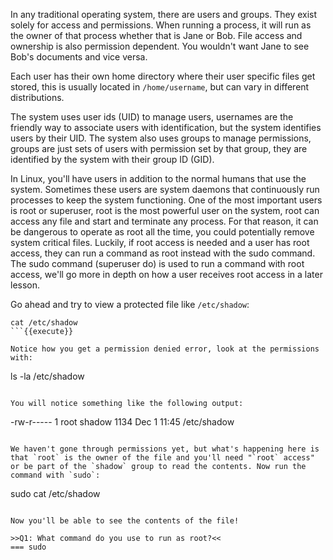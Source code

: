 In any traditional operating system, there are users and groups. They exist solely for access and permissions. When running a process, it will run as the owner of that process whether that is Jane or Bob. File access and ownership is also permission dependent. You wouldn't want Jane to see Bob's documents and vice versa. 

Each user has their own home directory where their user specific files get stored, this is usually located in `/home/username`, but can vary in different distributions. 

The system uses user ids (UID) to manage users, usernames are the friendly way to associate users with identification, but the system identifies users by their UID. The system also uses groups to manage permissions, groups are just sets of users with permission set by that group, they are identified by the system with their group ID (GID).

In Linux, you'll have users in addition to the normal humans that use the system. Sometimes these users are system daemons that continuously run processes to keep the system functioning. One of the most important users is root or superuser, root is the most powerful user on the system, root can access any file and start and terminate any process. For that reason, it can be dangerous to operate as root all the time, you could potentially remove system critical files. Luckily, if root access is needed and a user has root access, they can run a command as root instead with the sudo command. The sudo command (superuser do) is used to run a command with root access, we'll go more in depth on how a user receives root access in a later lesson.

Go ahead and try to view a protected file like `/etc/shadow`:

```
cat /etc/shadow
```{{execute}}

Notice how you get a permission denied error, look at the permissions with: 

```
ls -la /etc/shadow
```{{execute}}

You will notice something like the following output:

```
-rw-r----- 1 root shadow 1134 Dec 1 11:45 /etc/shadow
```

We haven't gone through permissions yet, but what's happening here is that `root` is the owner of the file and you'll need "`root` access" or be part of the `shadow` group to read the contents. Now run the command with `sudo`:

```
sudo cat /etc/shadow
```{{execute}}

Now you'll be able to see the contents of the file!

>>Q1: What command do you use to run as root?<<
=== sudo
